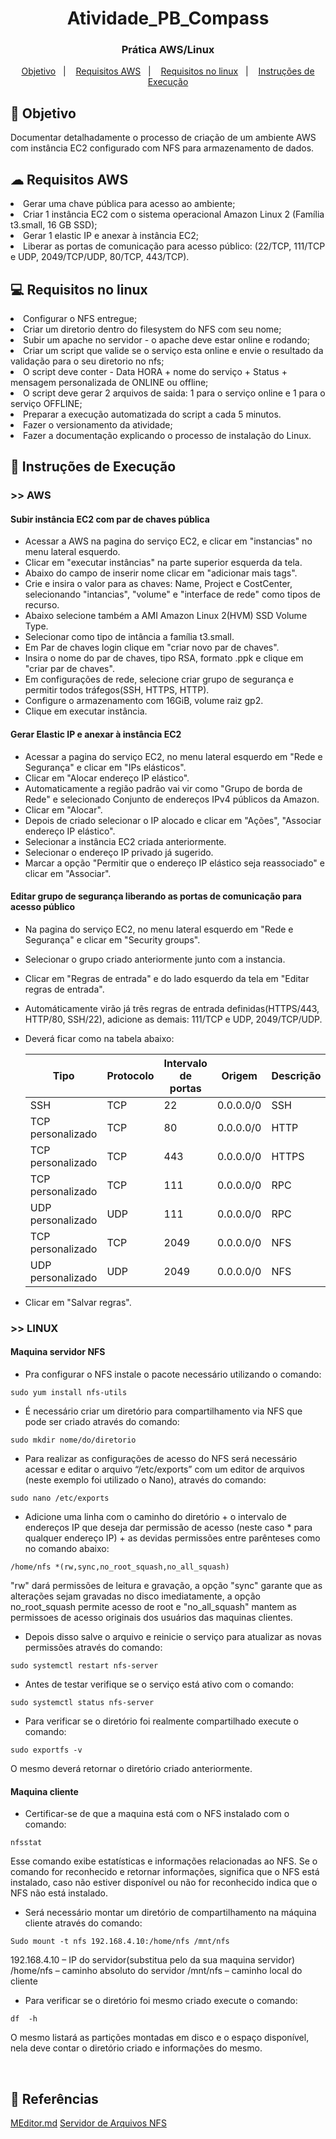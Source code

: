 <h1 align="center"> Atividade_PB_Compass </h1>
<h3 align="center"> Prática AWS/Linux </h3>


<p align="center">
  <a href="#-Objetivo">Objetivo</a>&nbsp;&nbsp;&nbsp;|&nbsp;&nbsp;&nbsp;
  <a href="#-Requisitos-AWS">Requisitos AWS</a>&nbsp;&nbsp;&nbsp;|&nbsp;&nbsp;&nbsp;
  <a href="#-Requisitos-no-linux">Requisitos no linux</a>&nbsp;&nbsp;&nbsp;|&nbsp;&nbsp;&nbsp;
  <a href="#-Instruções-de-Execução">Instruções de Execução</a>
</p>


## 🚀 Objetivo

Documentar detalhadamente o processo de criação de um ambiente AWS com instância EC2 configurado com NFS para armazenamento de dados.
<br>

## ☁ Requisitos AWS

<li> Gerar uma chave pública para acesso ao ambiente;
<li> Criar 1 instância EC2 com o sistema operacional Amazon Linux 2 (Família t3.small, 16 GB SSD);
<li> Gerar 1 elastic IP e anexar à instância EC2;
<li> Liberar as portas de comunicação para acesso público: (22/TCP, 111/TCP e UDP,
2049/TCP/UDP, 80/TCP, 443/TCP).
<br>

## 💻 Requisitos no linux

<li> Configurar o NFS entregue;
<li> Criar um diretorio dentro do filesystem do NFS com seu nome;
<li> Subir um apache no servidor - o apache deve estar online e rodando;
<li> Criar um script que valide se o serviço esta online e envie o resultado da validação
para o seu diretorio no nfs;
<li> O script deve conter - Data HORA + nome do serviço + Status + mensagem
personalizada de ONLINE ou offline;
<li> O script deve gerar 2 arquivos de saida: 1 para o serviço online e 1 para o serviço
OFFLINE;
<li> Preparar a execução automatizada do script a cada 5 minutos.
<li> Fazer o versionamento da atividade;
<li> Fazer a documentação explicando o processo de instalação do Linux.
<br>

## 📝 Instruções de Execução
### >> AWS
#### Subir instância EC2 com par de chaves pública
- Acessar a AWS na pagina do serviço EC2, e clicar em "instancias" no menu lateral esquerdo.
- Clicar em "executar instâncias" na parte superior esquerda da tela.
- Abaixo do campo de inserir nome clicar em "adicionar mais tags".
- Crie e insira o valor para as chaves: Name, Project e CostCenter, selecionando "intancias", "volume" e "interface de rede" como tipos de recurso.
- Abaixo selecione também a AMI Amazon Linux 2(HVM) SSD Volume Type.
- Selecionar como tipo de intância a família t3.small.
- Em Par de chaves login clique em "criar novo par de chaves".
- Insira o nome do par de chaves, tipo RSA, formato .ppk e clique em "criar par de chaves".
- Em configurações de rede, selecione criar grupo de segurança e permitir todos tráfegos(SSH, HTTPS, HTTP).
- Configure o armazenamento com 16GiB, volume raiz gp2.
- Clique em executar instância.

#### Gerar Elastic IP e anexar à instância EC2
- Acessar a pagina do serviço EC2, no menu lateral esquerdo em "Rede e Segurança" e clicar em "IPs elásticos".
- Clicar em "Alocar endereço IP elástico".
- Automaticamente a região padrão vai vir como "Grupo de borda de Rede" e selecionado Conjunto de endereços IPv4 públicos da Amazon.
- Clicar em "Alocar".
- Depois de criado selecionar o IP alocado e clicar em "Ações", "Associar endereço IP elástico".
- Selecionar a instância EC2 criada anteriormente.
- Selecionar o endereço IP privado já sugerido.
- Marcar a opção "Permitir que o endereço IP elástico seja reassociado" e clicar em "Associar".

#### Editar grupo de segurança liberando as portas de comunicação para acesso público
- Na pagina do serviço EC2, no menu lateral esquerdo em "Rede e Segurança" e clicar em "Security groups".
- Selecionar o grupo criado anteriormente junto com a instancia.
- Clicar em "Regras de entrada" e do lado esquerdo da tela em "Editar regras de entrada".
- Automáticamente virão já três regras de entrada definidas(HTTPS/443, HTTP/80, SSH/22), adicione as demais: 111/TCP e UDP,
2049/TCP/UDP. 
- Deverá ficar como na tabela abaixo:

    Tipo | Protocolo | Intervalo de portas | Origem | Descrição
    ---|---|---|---|---
    SSH | TCP | 22 | 0.0.0.0/0 | SSH
    TCP personalizado | TCP | 80 | 0.0.0.0/0 | HTTP
    TCP personalizado | TCP | 443 | 0.0.0.0/0 | HTTPS
    TCP personalizado | TCP | 111 | 0.0.0.0/0 | RPC
    UDP personalizado | UDP | 111 | 0.0.0.0/0 | RPC
    TCP personalizado | TCP | 2049 | 0.0.0.0/0 | NFS
    UDP personalizado | UDP | 2049 | 0.0.0.0/0 | NFS

- Clicar em "Salvar regras".
### >> LINUX
#### Maquina servidor NFS
- Pra configurar o NFS instale o pacote necessário utilizando o comando:
```
sudo yum install nfs-utils
```
- É necessário criar um diretório para compartilhamento via NFS que pode ser criado através do comando:

```
sudo mkdir nome/do/diretorio
```
- Para realizar as configurações de acesso do NFS será necessário acessar e editar o arquivo “/etc/exports” com um editor de arquivos (neste exemplo foi utilizado o Nano), através do comando:
```
sudo nano /etc/exports
```
- Adicione uma linha com o caminho do diretório + o intervalo de endereços IP que deseja dar permissão de acesso (neste caso * para qualquer endereço IP) + as devidas permissões entre parênteses como no comando abaixo:
```
/home/nfs *(rw,sync,no_root_squash,no_all_squash)
```
"rw" dará permissões de leitura e gravação, a opção "sync" garante que as alterações sejam gravadas no disco imediatamente, a opção no_root_squash permite acesso de root e "no_all_squash" mantem as permissoes de acesso originais dos usuários das maquinas clientes.
- Depois disso salve o arquivo e reinicie o serviço para atualizar as novas permissões através do comando:
```
sudo systemctl restart nfs-server
```
- Antes de testar verifique se o serviço está ativo com o comando:
```
sudo systemctl status nfs-server
```
- Para verificar se o diretório foi realmente compartilhado execute o comando:
```
sudo exportfs -v
```
O mesmo deverá retornar o diretório criado anteriormente.

#### Maquina cliente
- Certificar-se de que a maquina está com o NFS instalado com o comando:
```
nfsstat
``` 
Esse comando exibe estatísticas e informações relacionadas ao NFS. Se o comando for reconhecido e retornar informações, significa que o NFS está instalado, caso não estiver disponível ou não for reconhecido indica que o NFS não está instalado.
- Será necessário montar um diretório de compartilhamento na máquina cliente através do comando:
```
Sudo mount -t nfs 192.168.4.10:/home/nfs /mnt/nfs
```
192.168.4.10 – IP do servidor(substitua pelo da sua maquina servidor)
/home/nfs – caminho absoluto do servidor
/mnt/nfs – caminho local do cliente
- Para verificar se o diretório foi mesmo criado execute o comando:
```
df  -h
```
O mesmo listará as partições montadas em disco e o espaço disponível, nela deve contar o diretório criado e informações do mesmo.

<br>

## 📎 Referências
[MEditor.md](https://pandao.github.io/editor.md/index.html)
[Servidor de Arquivos NFS](https://debian-handbook.info/browse/pt-BR/stable/sect.nfs-file-server.html)
